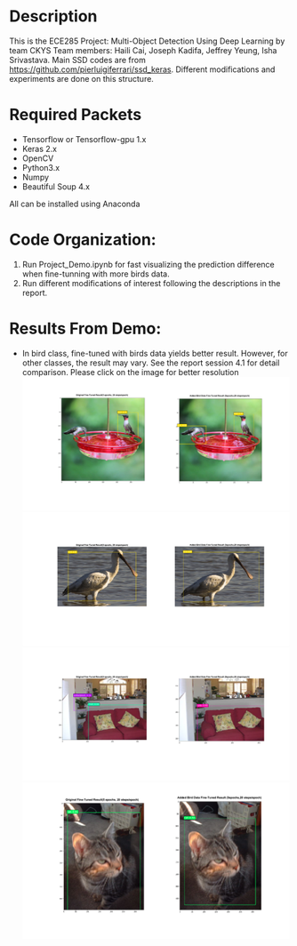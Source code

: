Description
===========
This is the ECE285 Project: Multi-Object Detection Using Deep Learning by team CKYS
Team members: Haili Cai, Joseph Kadifa, Jeffrey Yeung, Isha Srivastava.
Main SSD codes are from https://github.com/pierluigiferrari/ssd_keras. Different modifications and experiments are done on this structure. 

Required Packets
===============
* Tensorflow or Tensorflow-gpu 1.x
* Keras 2.x
* OpenCV
* Python3.x
* Numpy
* Beautiful Soup 4.x

All can be installed using Anaconda

Code Organization:
=================
1. Run Project_Demo.ipynb for fast visualizing the prediction difference when fine-tunning with more birds data.
2. Run different modifications of interest following the descriptions in the report.


Results From Demo:
=================
* In bird class, fine-tuned with birds data yields better result. However, for other classes, the result may vary. See the report session 4.1 for detail comparison. Please click on the image for better resolution
![](demo_images/bird_demo1.png)
![](demo_images/bird_demo2.png)
![](demo_images/sofa_demo.png)
![](demo_images/cat_demo.png)
